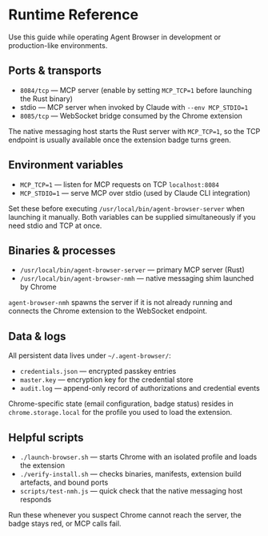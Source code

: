 # Runtime Reference

Use this guide while operating Agent Browser in development or production-like environments.

## Ports & transports

- `8084/tcp` — MCP server (enable by setting `MCP_TCP=1` before launching the Rust binary)
- stdio — MCP server when invoked by Claude with `--env MCP_STDIO=1`
- `8085/tcp` — WebSocket bridge consumed by the Chrome extension

The native messaging host starts the Rust server with `MCP_TCP=1`, so the TCP endpoint is usually available once the extension badge turns green.

## Environment variables

- `MCP_TCP=1` — listen for MCP requests on TCP `localhost:8084`
- `MCP_STDIO=1` — serve MCP over stdio (used by Claude CLI integration)

Set these before executing `/usr/local/bin/agent-browser-server` when launching it manually. Both variables can be supplied simultaneously if you need stdio and TCP at once.

## Binaries & processes

- `/usr/local/bin/agent-browser-server` — primary MCP server (Rust)
- `/usr/local/bin/agent-browser-nmh` — native messaging shim launched by Chrome

`agent-browser-nmh` spawns the server if it is not already running and connects the Chrome extension to the WebSocket endpoint.

## Data & logs

All persistent data lives under `~/.agent-browser/`:

- `credentials.json` — encrypted passkey entries
- `master.key` — encryption key for the credential store
- `audit.log` — append-only record of authorizations and credential events

Chrome-specific state (email configuration, badge status) resides in `chrome.storage.local` for the profile you used to load the extension.

## Helpful scripts

- `./launch-browser.sh` — starts Chrome with an isolated profile and loads the extension
- `./verify-install.sh` — checks binaries, manifests, extension build artefacts, and bound ports
- `scripts/test-nmh.js` — quick check that the native messaging host responds

Run these whenever you suspect Chrome cannot reach the server, the badge stays red, or MCP calls fail.
